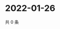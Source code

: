# 2022-01-26

共 0 条

<!-- BEGIN WEIBO -->
<!-- 最后更新时间 Wed Jan 26 2022 23:14:04 GMT+0800 (China Standard Time) -->

<!-- END WEIBO -->
